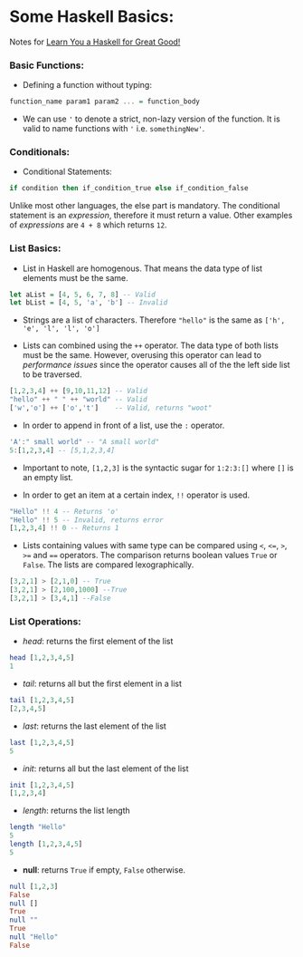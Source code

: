 # Some Haskell Basics:

Notes for [Learn You a Haskell for Great Good!](http://learnyouahaskell.com)

### Basic Functions:
* Defining a function without typing:
```haskell
function_name param1 param2 ... = function_body
```

* We can use `'` to denote a strict, non-lazy version of the function. It is valid to name functions with `'` i.e. `somethingNew'`.

### Conditionals:
* Conditional Statements:
```haskell
if condition then if_condition_true else if_condition_false
```
Unlike most other languages, the else part is mandatory. The conditional statement is an _expression_, therefore it must return a value. Other examples of _expressions_ are `4 + 8` which returns `12`.

### List Basics:
* List in Haskell are homogenous. That means the data type of list elements must be the same.
```haskell
let aList = [4, 5, 6, 7, 8] -- Valid
let bList = [4, 5, 'a', 'b'] -- Invalid
```

* Strings are a list of characters. Therefore `"hello"` is the same as `['h', 'e', 'l', 'l', 'o']`

* Lists can combined using the `++` operator. The data type of both lists must be the same. However, overusing this operator can lead to _performance issues_ since the operator causes all of the the left side list to be traversed.
```haskell
[1,2,3,4] ++ [9,10,11,12] -- Valid
"hello" ++ " " ++ "world" -- Valid
['w','o'] ++ ['o','t']    -- Valid, returns "woot"
```

* In order to append in front of a list, use the `:` operator. 
```haskell
'A':" small world" -- "A small world"
5:[1,2,3,4] -- [5,1,2,3,4]
```
* Important to note, `[1,2,3]` is the syntactic sugar for `1:2:3:[]` where `[]` is an empty list.

* In order to get an item at a certain index, `!!` operator is used. 
```haskell
"Hello" !! 4 -- Returns 'o'
"Hello" !! 5 -- Invalid, returns error
[1,2,3,4] !! 0 -- Returns 1
``` 

* Lists containing values with same type can be compared using `<`, `<=`, `>`, `>=`  and `==` operators. The comparison returns boolean values `True` or `False`. The lists are compared lexographically.
```haskell
[3,2,1] > [2,1,0] -- True
[3,2,1] > [2,100,1000] --True
[3,2,1] > [3,4,1] --False
```

### List Operations:
* _head_: returns the first element of the list
```haskell
head [1,2,3,4,5]
1
```
* _tail_: returns all but the first element in a list
```haskell
tail [1,2,3,4,5]
[2,3,4,5]
```
* _last_: returns the last element of the list
```haskell
last [1,2,3,4,5]
5
```
* _init_: returns all but the last element of the list
```haskell
init [1,2,3,4,5]
[1,2,3,4]
```
* _length_: returns the list length
```haskell
length "Hello"
5
length [1,2,3,4,5]
5
```

* __null__: returns `True` if empty, `False` otherwise.
```haskell
null [1,2,3]
False
null []
True
null ""
True
null "Hello"
False
```